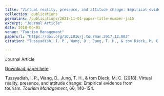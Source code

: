 ```yaml
---
title: "Virtual reality, presence, and attitude change: Empirical evidence from tourism"
collection: publications
permalink: /publications/2021-11-01-paper-title-number-ja15
excerpt: "Journal Article"
date: 2018-06-01
venue: "Tourism Management"
paperurl: "https://doi.org/10.1016/j.tourman.2017.12.003"
citation: "Tussyadiah, I. P., Wang, D., Jung, T. H., & tom Dieck, M. C. (2018). Virtual reality, presence, and attitude change: Empirical evidence from tourism. <i>Tourism Management</i>, 66, 140-154."

---
```

Journal Article

[Download paper here](https://doi.org/10.1016/j.tourman.2017.12.003)

Tussyadiah, I. P., Wang, D., Jung, T. H., & tom Dieck, M. C. (2018). Virtual reality, presence, and attitude change: Empirical evidence from tourism. <i>Tourism Management</i>, 66, 140-154.

